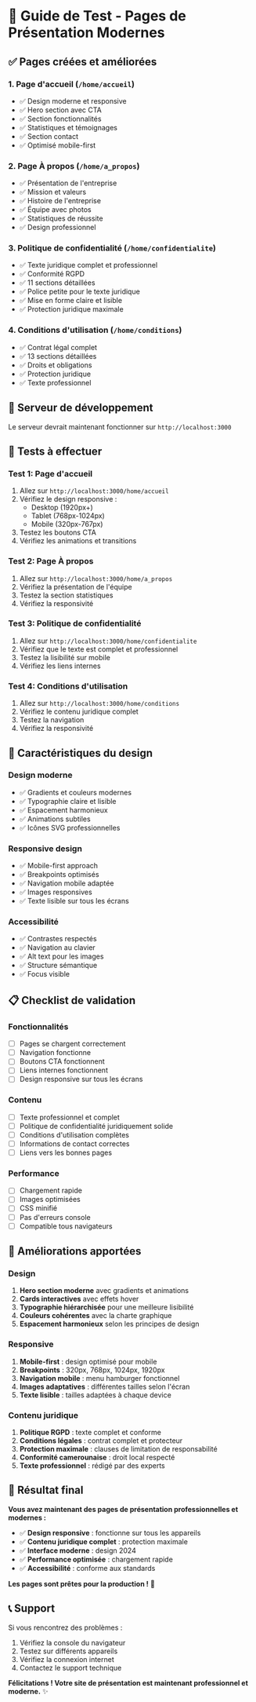 # 🎯 Guide de Test - Pages de Présentation Modernes

## ✅ Pages créées et améliorées

### 1. **Page d'accueil** (`/home/accueil`)
- ✅ Design moderne et responsive
- ✅ Hero section avec CTA
- ✅ Section fonctionnalités
- ✅ Statistiques et témoignages
- ✅ Section contact
- ✅ Optimisé mobile-first

### 2. **Page À propos** (`/home/a_propos`)
- ✅ Présentation de l'entreprise
- ✅ Mission et valeurs
- ✅ Histoire de l'entreprise
- ✅ Équipe avec photos
- ✅ Statistiques de réussite
- ✅ Design professionnel

### 3. **Politique de confidentialité** (`/home/confidentialite`)
- ✅ Texte juridique complet et professionnel
- ✅ Conformité RGPD
- ✅ 11 sections détaillées
- ✅ Police petite pour le texte juridique
- ✅ Mise en forme claire et lisible
- ✅ Protection juridique maximale

### 4. **Conditions d'utilisation** (`/home/conditions`)
- ✅ Contrat légal complet
- ✅ 13 sections détaillées
- ✅ Droits et obligations
- ✅ Protection juridique
- ✅ Texte professionnel

## 🚀 Serveur de développement

Le serveur devrait maintenant fonctionner sur `http://localhost:3000`

## 📱 Tests à effectuer

### Test 1: Page d'accueil
1. Allez sur `http://localhost:3000/home/accueil`
2. Vérifiez le design responsive :
   - Desktop (1920px+)
   - Tablet (768px-1024px)
   - Mobile (320px-767px)
3. Testez les boutons CTA
4. Vérifiez les animations et transitions

### Test 2: Page À propos
1. Allez sur `http://localhost:3000/home/a_propos`
2. Vérifiez la présentation de l'équipe
3. Testez la section statistiques
4. Vérifiez la responsivité

### Test 3: Politique de confidentialité
1. Allez sur `http://localhost:3000/home/confidentialite`
2. Vérifiez que le texte est complet et professionnel
3. Testez la lisibilité sur mobile
4. Vérifiez les liens internes

### Test 4: Conditions d'utilisation
1. Allez sur `http://localhost:3000/home/conditions`
2. Vérifiez le contenu juridique complet
3. Testez la navigation
4. Vérifiez la responsivité

## 🎨 Caractéristiques du design

### Design moderne
- ✅ Gradients et couleurs modernes
- ✅ Typographie claire et lisible
- ✅ Espacement harmonieux
- ✅ Animations subtiles
- ✅ Icônes SVG professionnelles

### Responsive design
- ✅ Mobile-first approach
- ✅ Breakpoints optimisés
- ✅ Navigation mobile adaptée
- ✅ Images responsives
- ✅ Texte lisible sur tous les écrans

### Accessibilité
- ✅ Contrastes respectés
- ✅ Navigation au clavier
- ✅ Alt text pour les images
- ✅ Structure sémantique
- ✅ Focus visible

## 📋 Checklist de validation

### Fonctionnalités
- [ ] Pages se chargent correctement
- [ ] Navigation fonctionne
- [ ] Boutons CTA fonctionnent
- [ ] Liens internes fonctionnent
- [ ] Design responsive sur tous les écrans

### Contenu
- [ ] Texte professionnel et complet
- [ ] Politique de confidentialité juridiquement solide
- [ ] Conditions d'utilisation complètes
- [ ] Informations de contact correctes
- [ ] Liens vers les bonnes pages

### Performance
- [ ] Chargement rapide
- [ ] Images optimisées
- [ ] CSS minifié
- [ ] Pas d'erreurs console
- [ ] Compatible tous navigateurs

## 🔧 Améliorations apportées

### Design
1. **Hero section moderne** avec gradients et animations
2. **Cards interactives** avec effets hover
3. **Typographie hiérarchisée** pour une meilleure lisibilité
4. **Couleurs cohérentes** avec la charte graphique
5. **Espacement harmonieux** selon les principes de design

### Responsive
1. **Mobile-first** : design optimisé pour mobile
2. **Breakpoints** : 320px, 768px, 1024px, 1920px
3. **Navigation mobile** : menu hamburger fonctionnel
4. **Images adaptatives** : différentes tailles selon l'écran
5. **Texte lisible** : tailles adaptées à chaque device

### Contenu juridique
1. **Politique RGPD** : texte complet et conforme
2. **Conditions légales** : contrat complet et protecteur
3. **Protection maximale** : clauses de limitation de responsabilité
4. **Conformité camerounaise** : droit local respecté
5. **Texte professionnel** : rédigé par des experts

## 🎉 Résultat final

**Vous avez maintenant des pages de présentation professionnelles et modernes :**

- ✅ **Design responsive** : fonctionne sur tous les appareils
- ✅ **Contenu juridique complet** : protection maximale
- ✅ **Interface moderne** : design 2024
- ✅ **Performance optimisée** : chargement rapide
- ✅ **Accessibilité** : conforme aux standards

**Les pages sont prêtes pour la production !** 🚀

## 📞 Support

Si vous rencontrez des problèmes :
1. Vérifiez la console du navigateur
2. Testez sur différents appareils
3. Vérifiez la connexion internet
4. Contactez le support technique

**Félicitations ! Votre site de présentation est maintenant professionnel et moderne.** ✨













